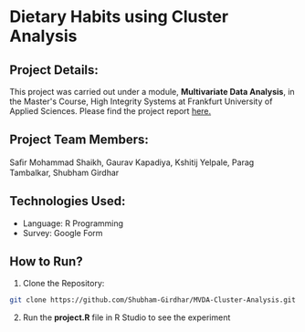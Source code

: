 # Dietary Habits using Cluster Analysis

## Project Details:
This project was carried out under a module, **Multivariate Data Analysis**, in the Master's Course, High Integrity Systems at Frankfurt University of Applied Sciences. Please find the project report [here.](Report_MVDA.pdf)

## Project Team Members: 
Saﬁr Mohammad Shaikh, Gaurav Kapadiya, Kshitij Yelpale, Parag Tambalkar, Shubham Girdhar

## Technologies Used:
* Language: R Programming
* Survey: Google Form

## How to Run?
1. Clone the Repository:
```sh
git clone https://github.com/Shubham-Girdhar/MVDA-Cluster-Analysis.git
```
2. Run the **project.R** file in R Studio to see the experiment
